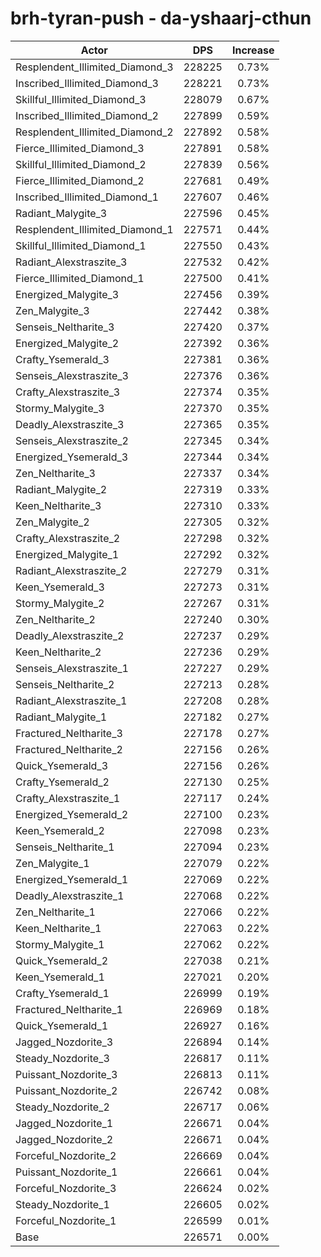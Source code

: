 # brh-tyran-push - da-yshaarj-cthun
| Actor | DPS | Increase |
|---|:---:|:---:|
|Resplendent_Illimited_Diamond_3|228225|0.73%|
|Inscribed_Illimited_Diamond_3|228221|0.73%|
|Skillful_Illimited_Diamond_3|228079|0.67%|
|Inscribed_Illimited_Diamond_2|227899|0.59%|
|Resplendent_Illimited_Diamond_2|227892|0.58%|
|Fierce_Illimited_Diamond_3|227891|0.58%|
|Skillful_Illimited_Diamond_2|227839|0.56%|
|Fierce_Illimited_Diamond_2|227681|0.49%|
|Inscribed_Illimited_Diamond_1|227607|0.46%|
|Radiant_Malygite_3|227596|0.45%|
|Resplendent_Illimited_Diamond_1|227571|0.44%|
|Skillful_Illimited_Diamond_1|227550|0.43%|
|Radiant_Alexstraszite_3|227532|0.42%|
|Fierce_Illimited_Diamond_1|227500|0.41%|
|Energized_Malygite_3|227456|0.39%|
|Zen_Malygite_3|227442|0.38%|
|Senseis_Neltharite_3|227420|0.37%|
|Energized_Malygite_2|227392|0.36%|
|Crafty_Ysemerald_3|227381|0.36%|
|Senseis_Alexstraszite_3|227376|0.36%|
|Crafty_Alexstraszite_3|227374|0.35%|
|Stormy_Malygite_3|227370|0.35%|
|Deadly_Alexstraszite_3|227365|0.35%|
|Senseis_Alexstraszite_2|227345|0.34%|
|Energized_Ysemerald_3|227344|0.34%|
|Zen_Neltharite_3|227337|0.34%|
|Radiant_Malygite_2|227319|0.33%|
|Keen_Neltharite_3|227310|0.33%|
|Zen_Malygite_2|227305|0.32%|
|Crafty_Alexstraszite_2|227298|0.32%|
|Energized_Malygite_1|227292|0.32%|
|Radiant_Alexstraszite_2|227279|0.31%|
|Keen_Ysemerald_3|227273|0.31%|
|Stormy_Malygite_2|227267|0.31%|
|Zen_Neltharite_2|227240|0.30%|
|Deadly_Alexstraszite_2|227237|0.29%|
|Keen_Neltharite_2|227236|0.29%|
|Senseis_Alexstraszite_1|227227|0.29%|
|Senseis_Neltharite_2|227213|0.28%|
|Radiant_Alexstraszite_1|227208|0.28%|
|Radiant_Malygite_1|227182|0.27%|
|Fractured_Neltharite_3|227178|0.27%|
|Fractured_Neltharite_2|227156|0.26%|
|Quick_Ysemerald_3|227156|0.26%|
|Crafty_Ysemerald_2|227130|0.25%|
|Crafty_Alexstraszite_1|227117|0.24%|
|Energized_Ysemerald_2|227100|0.23%|
|Keen_Ysemerald_2|227098|0.23%|
|Senseis_Neltharite_1|227094|0.23%|
|Zen_Malygite_1|227079|0.22%|
|Energized_Ysemerald_1|227069|0.22%|
|Deadly_Alexstraszite_1|227068|0.22%|
|Zen_Neltharite_1|227066|0.22%|
|Keen_Neltharite_1|227063|0.22%|
|Stormy_Malygite_1|227062|0.22%|
|Quick_Ysemerald_2|227038|0.21%|
|Keen_Ysemerald_1|227021|0.20%|
|Crafty_Ysemerald_1|226999|0.19%|
|Fractured_Neltharite_1|226969|0.18%|
|Quick_Ysemerald_1|226927|0.16%|
|Jagged_Nozdorite_3|226894|0.14%|
|Steady_Nozdorite_3|226817|0.11%|
|Puissant_Nozdorite_3|226813|0.11%|
|Puissant_Nozdorite_2|226742|0.08%|
|Steady_Nozdorite_2|226717|0.06%|
|Jagged_Nozdorite_1|226671|0.04%|
|Jagged_Nozdorite_2|226671|0.04%|
|Forceful_Nozdorite_2|226669|0.04%|
|Puissant_Nozdorite_1|226661|0.04%|
|Forceful_Nozdorite_3|226624|0.02%|
|Steady_Nozdorite_1|226605|0.02%|
|Forceful_Nozdorite_1|226599|0.01%|
|Base|226571|0.00%|
